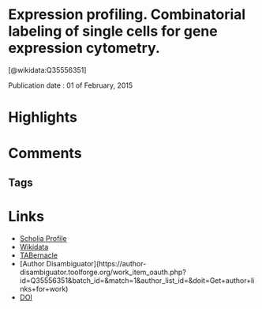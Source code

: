 
Expression profiling. Combinatorial labeling of single cells for gene expression cytometry.
===========================================================================================
  
  [@wikidata:Q35556351]  
  
Publication date : 01 of February, 2015  

# Highlights

# Comments

## Tags

# Links
  
 * [Scholia Profile](https://scholia.toolforge.org/work/Q35556351)  
 * [Wikidata](https://www.wikidata.org/wiki/Q35556351)  
 * [TABernacle](https://tabernacle.toolforge.org/?#/tab/manual/Q35556351/P921%3BP4510)  
 * [Author Disambiguator](https://author-
disambiguator.toolforge.org/work_item_oauth.php?id=Q35556351&batch_id=&match=1&author_list_id=&doit=Get+author+links+for+work)  
 * [DOI](https://doi.org/10.1126/SCIENCE.1258367)  
